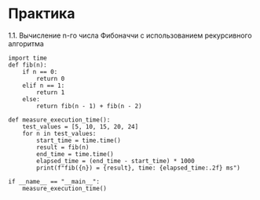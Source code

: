 # Практика 
1.1. Вычисление n-го числа Фибоначчи с использованием рекурсивного алгоритма
```Mysql
import time
def fib(n):
    if n == 0:
        return 0
    elif n == 1:
        return 1
    else:
        return fib(n - 1) + fib(n - 2)

def measure_execution_time():
    test_values = [5, 10, 15, 20, 24]
    for n in test_values:
        start_time = time.time()
        result = fib(n)
        end_time = time.time()
        elapsed_time = (end_time - start_time) * 1000 
        print(f"fib({n}) = {result}, time: {elapsed_time:.2f} ms")

if __name__ == "__main__":
    measure_execution_time()
```
